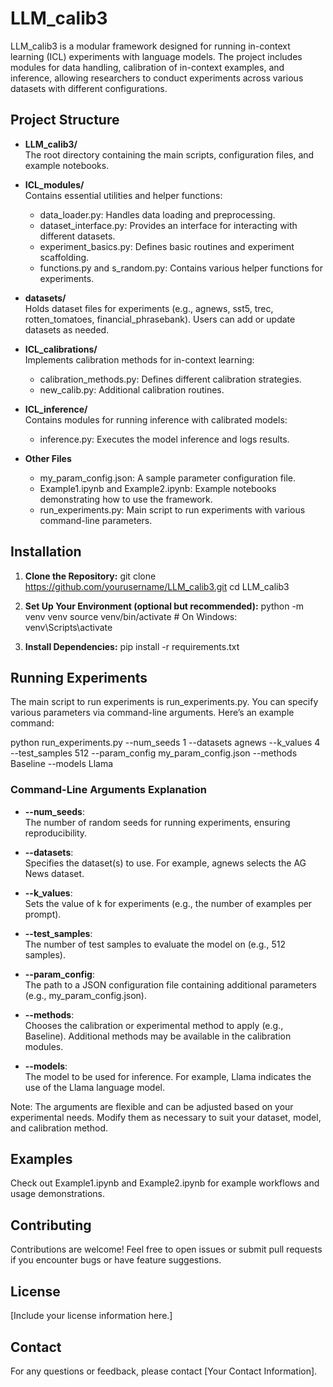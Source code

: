 # LLM_calib3

LLM_calib3 is a modular framework designed for running in-context learning (ICL) experiments with language models. The project includes modules for data handling, calibration of in-context examples, and inference, allowing researchers to conduct experiments across various datasets with different configurations.

## Project Structure

- **LLM_calib3/**  
  The root directory containing the main scripts, configuration files, and example notebooks.

- **ICL_modules/**  
  Contains essential utilities and helper functions:
  - data_loader.py: Handles data loading and preprocessing.
  - dataset_interface.py: Provides an interface for interacting with different datasets.
  - experiment_basics.py: Defines basic routines and experiment scaffolding.
  - functions.py and s_random.py: Contains various helper functions for experiments.
  
- **datasets/**  
  Holds dataset files for experiments (e.g., agnews, sst5, trec, rotten_tomatoes, financial_phrasebank). Users can add or update datasets as needed.

- **ICL_calibrations/**  
  Implements calibration methods for in-context learning:
  - calibration_methods.py: Defines different calibration strategies.
  - new_calib.py: Additional calibration routines.

- **ICL_inference/**  
  Contains modules for running inference with calibrated models:
  - inference.py: Executes the model inference and logs results.

- **Other Files**  
  - my_param_config.json: A sample parameter configuration file.
  - Example1.ipynb and Example2.ipynb: Example notebooks demonstrating how to use the framework.
  - run_experiments.py: Main script to run experiments with various command-line parameters.

## Installation

1. **Clone the Repository:**
   git clone https://github.com/yourusername/LLM_calib3.git
   cd LLM_calib3

2. **Set Up Your Environment (optional but recommended):**
   python -m venv venv
   source venv/bin/activate  # On Windows: venv\Scripts\activate

3. **Install Dependencies:**
   pip install -r requirements.txt

## Running Experiments

The main script to run experiments is run_experiments.py. You can specify various parameters via command-line arguments. Here’s an example command:

python run_experiments.py --num_seeds 1 --datasets agnews --k_values 4 --test_samples 512 --param_config my_param_config.json --methods Baseline --models Llama

### Command-Line Arguments Explanation

- **--num_seeds**:  
  The number of random seeds for running experiments, ensuring reproducibility.

- **--datasets**:  
  Specifies the dataset(s) to use. For example, agnews selects the AG News dataset.

- **--k_values**:  
  Sets the value of k for experiments (e.g., the number of examples per prompt).

- **--test_samples**:  
  The number of test samples to evaluate the model on (e.g., 512 samples).

- **--param_config**:  
  The path to a JSON configuration file containing additional parameters (e.g., my_param_config.json).

- **--methods**:  
  Chooses the calibration or experimental method to apply (e.g., Baseline). Additional methods may be available in the calibration modules.

- **--models**:  
  The model to be used for inference. For example, Llama indicates the use of the Llama language model.

Note: The arguments are flexible and can be adjusted based on your experimental needs. Modify them as necessary to suit your dataset, model, and calibration method.

## Examples

Check out Example1.ipynb and Example2.ipynb for example workflows and usage demonstrations.

## Contributing

Contributions are welcome! Feel free to open issues or submit pull requests if you encounter bugs or have feature suggestions.

## License

[Include your license information here.]

## Contact

For any questions or feedback, please contact [Your Contact Information].
